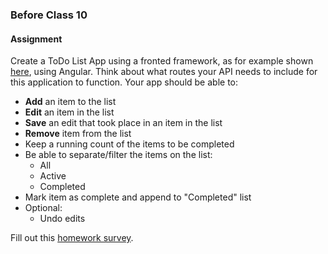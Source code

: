 ### Before Class 10
#### Assignment
Create a ToDo List App using a fronted framework, as for example shown [here](http://todomvc.com/examples/angularjs/#/), using Angular. Think about what routes your API needs to include for this application to function. Your app should be able to:
- **Add** an item to the list
- **Edit** an item in the list
- **Save** an edit that took place in an item in the list
- **Remove** item from the list
- Keep a running count of the items to be completed
- Be able to separate/filter the items on the list:
	- All
	- Active
	- Completed
- Mark item as complete and append to "Completed" list
- Optional:
	- Undo edits

Fill out this [homework survey](https://docs.google.com/forms/d/1wivfR38EiZdwD3Gv5vZ3pWPSrSWORJil7a9P1xzTP-g/viewform?usp=send_form). 
